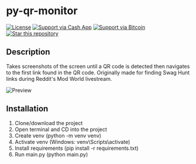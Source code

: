 # py-qr-monitor

[![License](https://img.shields.io/badge/License-CC%20BY--NC%204.0-lightgrey.svg)](LICENSE.md)
[![Support via Cash App](https://img.shields.io/badge/Support-Cash%20App-brightgreen.svg)](https://cash.app/$kaxoncash)
[![Support via Bitcoin](https://img.shields.io/badge/Support-Bitcoin-orange.svg)](https://imgur.com/a/p4RtHiB)
[![Star this repository](https://img.shields.io/github/stars/kaxlabs/py-qr-monitor?style=social)](https://github.com/kaxlabs/py-qr-monitor)

## Description

Takes screenshots of the screen until a QR code is detected then navigates to the first link found in the QR code. Originally made for finding Swag Hunt links during Reddit's Mod World livestream.

![Preview](https://i.imgur.com/MIoF59a.png)

## Installation

1. Clone/download the project
2. Open terminal and CD into the project
3. Create venv (python -m venv venv)
4. Activate venv (Windows: venv\Scripts\activate)
5. Install requirements (pip install -r requirements.txt)
6. Run main.py (python main.py)
